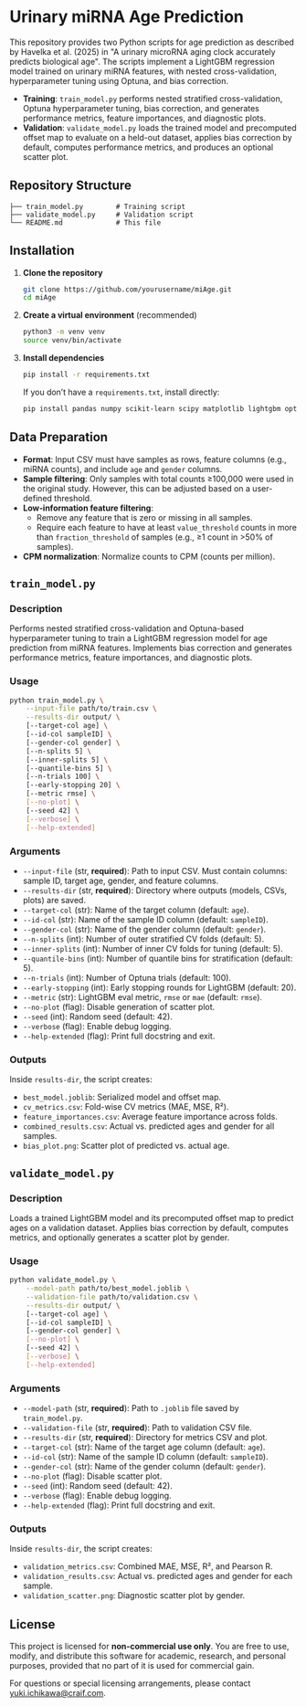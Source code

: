 # Urinary miRNA Age Prediction

This repository provides two Python scripts for age prediction as described by Havelka et al. (2025) in "A urinary microRNA aging clock accurately predicts biological age". The scripts implement a LightGBM regression model trained on urinary miRNA features, with nested cross-validation, hyperparameter tuning using Optuna, and bias correction.

* **Training**: `train_model.py` performs nested stratified cross-validation, Optuna hyperparameter tuning, bias correction, and generates performance metrics, feature importances, and diagnostic plots.
* **Validation**: `validate_model.py` loads the trained model and precomputed offset map to evaluate on a held-out dataset, applies bias correction by default, computes performance metrics, and produces an optional scatter plot.

## Repository Structure

```
├── train_model.py        # Training script
├── validate_model.py     # Validation script
└── README.md             # This file
```

## Installation

1. **Clone the repository**

   ```bash
   git clone https://github.com/yourusername/miAge.git
   cd miAge
   ```

2. **Create a virtual environment** (recommended)

   ```bash
   python3 -m venv venv
   source venv/bin/activate
   ```

3. **Install dependencies**

   ```bash
   pip install -r requirements.txt
   ```

   If you don’t have a `requirements.txt`, install directly:

   ```bash
   pip install pandas numpy scikit-learn scipy matplotlib lightgbm optuna joblib
   ```

## Data Preparation

* **Format**: Input CSV must have samples as rows, feature columns (e.g., miRNA counts), and include `age` and `gender` columns.
* **Sample filtering**: Only samples with total counts ≥100,000 were used in the original study. However, this can be adjusted based on a user-defined threshold. 
* **Low‐information feature filtering**:
  * Remove any feature that is zero or missing in all samples.
  * Require each feature to have at least `value_threshold` counts in more than `fraction_threshold` of samples (e.g., ≥1 count in >50% of samples).
* **CPM normalization**: Normalize counts to CPM (counts per million).

## `train_model.py`

### Description

Performs nested stratified cross-validation and Optuna-based hyperparameter tuning to train a LightGBM regression model for age prediction from miRNA features. Implements bias correction and generates performance metrics, feature importances, and diagnostic plots.

### Usage

```bash
python train_model.py \
    --input-file path/to/train.csv \
    --results-dir output/ \
    [--target-col age] \
    [--id-col sampleID] \
    [--gender-col gender] \
    [--n-splits 5] \
    [--inner-splits 5] \
    [--quantile-bins 5] \
    [--n-trials 100] \
    [--early-stopping 20] \
    [--metric rmse] \
    [--no-plot] \
    [--seed 42] \
    [--verbose] \
    [--help-extended]
```

### Arguments

* `--input-file` (str, **required**): Path to input CSV. Must contain columns: sample ID, target age, gender, and feature columns.
* `--results-dir` (str, **required**): Directory where outputs (models, CSVs, plots) are saved.
* `--target-col` (str): Name of the target column (default: `age`).
* `--id-col` (str): Name of the sample ID column (default: `sampleID`).
* `--gender-col` (str): Name of the gender column (default: `gender`).
* `--n-splits` (int): Number of outer stratified CV folds (default: 5).
* `--inner-splits` (int): Number of inner CV folds for tuning (default: 5).
* `--quantile-bins` (int): Number of quantile bins for stratification (default: 5).
* `--n-trials` (int): Number of Optuna trials (default: 100).
* `--early-stopping` (int): Early stopping rounds for LightGBM (default: 20).
* `--metric` (str): LightGBM eval metric, `rmse` or `mae` (default: `rmse`).
* `--no-plot` (flag): Disable generation of scatter plot.
* `--seed` (int): Random seed (default: 42).
* `--verbose` (flag): Enable debug logging.
* `--help-extended` (flag): Print full docstring and exit.

### Outputs

Inside `results-dir`, the script creates:

* `best_model.joblib`: Serialized model and offset map.
* `cv_metrics.csv`: Fold-wise CV metrics (MAE, MSE, R²).
* `feature_importances.csv`: Average feature importance across folds.
* `combined_results.csv`: Actual vs. predicted ages and gender for all samples.
* `bias_plot.png`: Scatter plot of predicted vs. actual age.

## `validate_model.py`

### Description

Loads a trained LightGBM model and its precomputed offset map to predict ages on a validation dataset. Applies bias correction by default, computes metrics, and optionally generates a scatter plot by gender.

### Usage

```bash
python validate_model.py \
    --model-path path/to/best_model.joblib \
    --validation-file path/to/validation.csv \
    --results-dir output/ \
    [--target-col age] \
    [--id-col sampleID] \
    [--gender-col gender] \
    [--no-plot] \
    [--seed 42] \
    [--verbose] \
    [--help-extended]
```

### Arguments

* `--model-path` (str, **required**): Path to `.joblib` file saved by `train_model.py`.
* `--validation-file` (str, **required**): Path to validation CSV file.
* `--results-dir` (str, **required**): Directory for metrics CSV and plot.
* `--target-col` (str): Name of the target age column (default: `age`).
* `--id-col` (str): Name of the sample ID column (default: `sampleID`).
* `--gender-col` (str): Name of the gender column (default: `gender`).
* `--no-plot` (flag): Disable scatter plot.
* `--seed` (int): Random seed (default: 42).
* `--verbose` (flag): Enable debug logging.
* `--help-extended` (flag): Print full docstring and exit.

### Outputs

Inside `results-dir`, the script creates:

* `validation_metrics.csv`: Combined MAE, MSE, R², and Pearson R.
* `validation_results.csv`: Actual vs. predicted ages and gender for each sample.
* `validation_scatter.png`: Diagnostic scatter plot by gender.

## License

This project is licensed for **non-commercial use only**. You are free to use, modify, and distribute this software for academic, research, and personal purposes, provided that no part of it is used for commercial gain.

For questions or special licensing arrangements, please contact yuki.ichikawa@craif.com.
